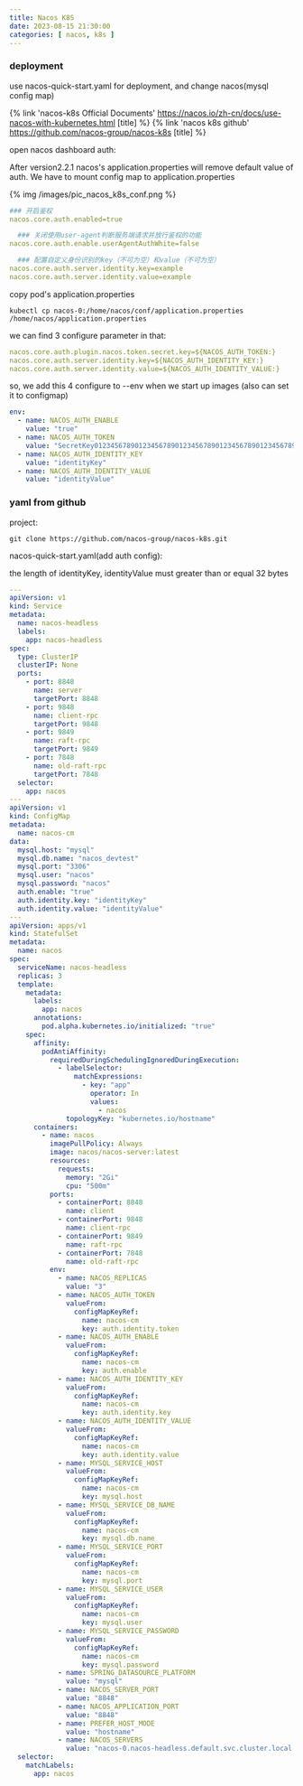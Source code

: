 ```yaml
---
title: Nacos K8S
date: 2023-08-15 21:30:00
categories: [ nacos, k8s ]
---
```


### deployment

use nacos-quick-start.yaml for deployment, and change nacos(mysql config map)

{% link 'nacos-k8s Official Documents' https://nacos.io/zh-cn/docs/use-nacos-with-kubernetes.html [title] %}
{% link 'nacos k8s github' https://github.com/nacos-group/nacos-k8s [title] %}

open nacos dashboard auth:

After version2.2.1 nacos's application.properties will remove default value of auth.
We have to mount config map to application.properties

{% img /images/pic_nacos_k8s_conf.png %}

```yaml
### 开启鉴权
nacos.core.auth.enabled=true

  ### 关闭使用user-agent判断服务端请求并放行鉴权的功能
nacos.core.auth.enable.userAgentAuthWhite=false

  ### 配置自定义身份识别的key（不可为空）和value（不可为空）
nacos.core.auth.server.identity.key=example
nacos.core.auth.server.identity.value=example
```

copy pod's application.properties

```shell
kubectl cp nacos-0:/home/nacos/conf/application.properties /home/nacos/application.properties
```

we can find 3 configure parameter in that:

```yaml
nacos.core.auth.plugin.nacos.token.secret.key=${NACOS_AUTH_TOKEN:}
nacos.core.auth.server.identity.key=${NACOS_AUTH_IDENTITY_KEY:}
nacos.core.auth.server.identity.value=${NACOS_AUTH_IDENTITY_VALUE:}
```

so, we add this 4 configure to --env when we start up images (also can set it to configmap)

```yaml
env:
  - name: NACOS_AUTH_ENABLE
    value: "true"
  - name: NACOS_AUTH_TOKEN
    value: "SecretKey012345678901234567890123456789012345678901234567890123456789"
  - name: NACOS_AUTH_IDENTITY_KEY
    value: "identityKey"
  - name: NACOS_AUTH_IDENTITY_VALUE
    value: "identityValue"
```

### yaml from github

project:

```shell
git clone https://github.com/nacos-group/nacos-k8s.git
```

nacos-quick-start.yaml(add auth config):

the length of identityKey, identityValue must greater than or equal 32 bytes

```yaml
---
apiVersion: v1
kind: Service
metadata:
  name: nacos-headless
  labels:
    app: nacos-headless
spec:
  type: ClusterIP
  clusterIP: None
  ports:
    - port: 8848
      name: server
      targetPort: 8848
    - port: 9848
      name: client-rpc
      targetPort: 9848
    - port: 9849
      name: raft-rpc
      targetPort: 9849
    - port: 7848
      name: old-raft-rpc
      targetPort: 7848
  selector:
    app: nacos
---
apiVersion: v1
kind: ConfigMap
metadata:
  name: nacos-cm
data:
  mysql.host: "mysql"
  mysql.db.name: "nacos_devtest"
  mysql.port: "3306"
  mysql.user: "nacos"
  mysql.password: "nacos"
  auth.enable: "true"
  auth.identity.key: "identityKey"
  auth.identity.value: "identityValue"
---
apiVersion: apps/v1
kind: StatefulSet
metadata:
  name: nacos
spec:
  serviceName: nacos-headless
  replicas: 3
  template:
    metadata:
      labels:
        app: nacos
      annotations:
        pod.alpha.kubernetes.io/initialized: "true"
    spec:
      affinity:
        podAntiAffinity:
          requiredDuringSchedulingIgnoredDuringExecution:
            - labelSelector:
                matchExpressions:
                  - key: "app"
                    operator: In
                    values:
                      - nacos
              topologyKey: "kubernetes.io/hostname"
      containers:
        - name: nacos
          imagePullPolicy: Always
          image: nacos/nacos-server:latest
          resources:
            requests:
              memory: "2Gi"
              cpu: "500m"
          ports:
            - containerPort: 8848
              name: client
            - containerPort: 9848
              name: client-rpc
            - containerPort: 9849
              name: raft-rpc
            - containerPort: 7848
              name: old-raft-rpc
          env:
            - name: NACOS_REPLICAS
              value: "3"
            - name: NACOS_AUTH_TOKEN
              valueFrom:
                configMapKeyRef:
                  name: nacos-cm
                  key: auth.identity.token
            - name: NACOS_AUTH_ENABLE
              valueFrom:
                configMapKeyRef:
                  name: nacos-cm
                  key: auth.enable
            - name: NACOS_AUTH_IDENTITY_KEY
              valueFrom:
                configMapKeyRef:
                  name: nacos-cm
                  key: auth.identity.key
            - name: NACOS_AUTH_IDENTITY_VALUE
              valueFrom:
                configMapKeyRef:
                  name: nacos-cm
                  key: auth.identity.value
            - name: MYSQL_SERVICE_HOST
              valueFrom:
                configMapKeyRef:
                  name: nacos-cm
                  key: mysql.host
            - name: MYSQL_SERVICE_DB_NAME
              valueFrom:
                configMapKeyRef:
                  name: nacos-cm
                  key: mysql.db.name
            - name: MYSQL_SERVICE_PORT
              valueFrom:
                configMapKeyRef:
                  name: nacos-cm
                  key: mysql.port
            - name: MYSQL_SERVICE_USER
              valueFrom:
                configMapKeyRef:
                  name: nacos-cm
                  key: mysql.user
            - name: MYSQL_SERVICE_PASSWORD
              valueFrom:
                configMapKeyRef:
                  name: nacos-cm
                  key: mysql.password
            - name: SPRING_DATASOURCE_PLATFORM
              value: "mysql"
            - name: NACOS_SERVER_PORT
              value: "8848"
            - name: NACOS_APPLICATION_PORT
              value: "8848"
            - name: PREFER_HOST_MODE
              value: "hostname"
            - name: NACOS_SERVERS
              value: "nacos-0.nacos-headless.default.svc.cluster.local:8848 nacos-1.nacos-headless.default.svc.cluster.local:8848 nacos-2.nacos-headless.default.svc.cluster.local:8848"
  selector:
    matchLabels:
      app: nacos
```